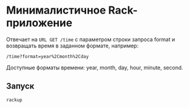 # Минималистичное Rack-приложение

Отвечает на `URL GET /time` с параметром строки запроса format и возвращать время в заданном формате,
например:
```text
/time?format=year%2Cmonth%2Cday
```


Доступные форматы времени: year, month, day, hour, minute, second.
## Запуск
```shell
rackup
```
